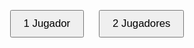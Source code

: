 <!DOCTYPE html>
<html>
<head>
  <title>Contador interactivo</title>
  <meta charset="UTF-8">
  <style>
    body { font-family: Arial, sans-serif; text-align: center; margin-top: 50px; }
    h1 { font-size: 2.5em; }
    button { font-size: 1.2em; margin: 10px; padding: 10px 20px; }
    .botonera {
      display: flex;
      justify-content: center;
      gap: 15px;
      margin-bottom: 10px;
    }
  </style>
</head>
<body>
  <div id="userIdContainer" style="font-size:1em; margin-bottom:10px; color:#555;"></div>
  <div id="pantallaInicio">
    <button id="btn1Jugador" onclick="iniciarJuego(1)">1 Jugador</button>
    <button id="btn2Jugadores" onclick="iniciarJuego(2)">2 Jugadores</button>
  </div>
  <div id="pantallaJuego" style="display:none; position:relative; min-height:400px;">
    <div id="juego1" class="juego" style="display:inline-block; margin: 0 40px;">
      <h1>Puntos: <span id="puntos1">0</span></h1>
      <div style="font-size:1.3em; margin-bottom:10px;">Nivel Jugador 1: <span id="nivel1">0</span></div>
      <div class="botonera">
        <button id="btnSumar1" onmousedown="sumarPuntoBloqueo(1, this)" onmouseup="habilitarBoton(this)" onmouseleave="habilitarBoton(this)">Sumar punto</button>
        <button id="btnRestar1" onmousedown="restarPuntoBloqueo(1, this)" onmouseup="habilitarBoton(this)" onmouseleave="habilitarBoton(this)">- un punto</button>
        <button onclick="resetearPuntos(1)">Resetear</button>
      </div>
      <p>Pulsa la tecla <b>1</b> para sumar y <b>r</b> para resetear.</p>
    </div>
    <div id="juego2" class="juego" style="display:none; margin: 0 40px;">
      <h1>Puntos: <span id="puntos2">0</span></h1>
      <div style="font-size:1.3em; margin-bottom:10px;">Nivel Jugador 2: <span id="nivel2">0</span></div>
      <div class="botonera">
        <button id="btnSumar2" onmousedown="sumarPuntoBloqueo(2, this)" onmouseup="habilitarBoton(this)" onmouseleave="habilitarBoton(this)">Sumar punto</button>
        <button id="btnRestar2" onmousedown="restarPuntoBloqueo(2, this)" onmouseup="habilitarBoton(this)" onmouseleave="habilitarBoton(this)">- un punto</button>
        <button onclick="resetearPuntos(2)">Resetear</button>
      </div>
      <p>Pulsa la tecla <b>2</b> para sumar y <b>t</b> para resetear.</p>
    </div>
    <div id="competicionContainer" style="display:none; position:absolute; left:0; right:0; bottom:30px; text-align:center;">
  <button id="btnCompeticion" style="font-size:1.3em; padding:12px 40px;" onclick="iniciarCompeticion()">Competición</button>
  <div id="contadorCompeticion" style="font-size:2em; margin-top:10px;"></div>
  <button id="btnCerrarCompeticion" style="display:none; margin-top:10px;" onclick="cancelarCompeticion()">Cerrar</button>
  <div id="ganadorOverlay" style="display:none; position:fixed; top:0; left:0; right:0; bottom:0; background:rgba(0,0,0,0.7); color:#fff; z-index:1000; justify-content:center; align-items:center; flex-direction:column; font-size:2em;">
    <div id="mensajeGanador"></div>
    <button id="btnCerrarGanador" onclick="cerrarGanador()">Cerrar</button>
  </div>
    </div>
    <div id="nivelOverlay" style="display:none; position:fixed; top:0; left:0; right:0; bottom:0; background:rgba(0,0,0,0.7); color:#fff; z-index:2000; justify-content:center; align-items:center; flex-direction:column; font-size:2.5em;">
    <div id="mensajeNivel"></div>
    <button onclick="cerrarNivelOverlay()">Cerrar</button>
  </div>
    <p><b>q</b> para salir (cerrar pestaña).</p>
  </div>
  <!-- Overlay para sumar puntos personalizados -->
<div id="sumarOverlay" style="display:none; position:fixed; top:0; left:0; right:0; bottom:0; background:rgba(0,0,0,0.7); color:#fff; z-index:3000; justify-content:center; align-items:center; flex-direction:column; font-size:2em;">
  <div>¿Cuántos puntos quieres sumar? (máx 10000)</div>
  <input id="inputSumar" type="number" min="1" max="10000" value="1" style="font-size:1.2em; margin:10px; width:120px; text-align:center;">
  <button onclick="confirmarSumar()">Sumar</button>
  <button onclick="cerrarSumarOverlay()">Cancelar</button>
</div>
  <script>
    // Variables globales
    let puntos1 = 0;
    let puntos2 = 0;
    let jugadores = 1;
    let puntos1Previo = 0;
    let puntos2Previo = 0;
    let enCompeticion = false;
    let timerCompeticion = null;
    let nivel1 = 0;
    let nivel2 = 0;

    function restarPunto(jugador) {
      if (enCompeticion && document.getElementById('pantallaJuego').style.display === '') {
        // Permitir restar solo durante competición
      }
      if (jugador === 2) {
        const btn = document.getElementById("btnRestar2");
        btn.disabled = true;
        puntos2 = Math.max(0, puntos2 - 1);
        document.getElementById("puntos2").textContent = puntos2;
        setTimeout(() => { btn.disabled = false; }, 100);
      } else {
        const btn = document.getElementById("btnRestar1");
        btn.disabled = true;
        puntos1 = Math.max(0, puntos1 - 1);
        document.getElementById("puntos1").textContent = puntos1;
        setTimeout(() => { btn.disabled = false; }, 100);
      }
    }

    function iniciarCompeticion() {
      if (enCompeticion) return;
      enCompeticion = true;
      // Guardar puntos previos
      puntos1Previo = puntos1;
      puntos2Previo = puntos2;
      // Resetear contadores
      resetearPuntos(1);
      resetearPuntos(2);
      // Desactivar botón
      document.getElementById('btnCompeticion').disabled = true;
      // Mostrar botón cerrar competición
      document.getElementById('btnCerrarCompeticion').style.display = 'inline-block';
      // Mostrar contador
      let segundos = 10;
      document.getElementById('contadorCompeticion').textContent = 'Tiempo: ' + segundos + 's';
      timerCompeticion = setInterval(() => {
        segundos--;
        document.getElementById('contadorCompeticion').textContent = 'Tiempo: ' + segundos + 's';
        if (segundos <= 0) {
          clearInterval(timerCompeticion);
          finalizarCompeticion();
        }
      }, 1000);
    }

    function cancelarCompeticion() {
  enCompeticion = false;
  clearInterval(timerCompeticion);
  document.getElementById('contadorCompeticion').textContent = '';
  document.getElementById('btnCompeticion').disabled = false;
  document.getElementById('btnCerrarCompeticion').style.display = 'none';
  // Restaurar puntos previos
  puntos1 = puntos1Previo;
  puntos2 = puntos2Previo;
  document.getElementById('puntos1').textContent = puntos1;
  document.getElementById('puntos2').textContent = puntos2;
}

    function setBotonesHabilitados(habilitado) {
  const botones = document.querySelectorAll('button');
  botones.forEach(btn => {
    if (btn.id !== 'btnCerrarGanador') {
      btn.disabled = !habilitado;
    }
  });
}

    function finalizarCompeticion() {
      enCompeticion = false;
      document.getElementById('btnCompeticion').disabled = false;
      document.getElementById('contadorCompeticion').textContent = '';
      document.getElementById('btnCerrarCompeticion').style.display = 'none';
      let ganador = '';
      if (puntos1 > puntos2) {
        ganador = '¡Jugador 1 gana!';
      } else if (puntos2 > puntos1) {
        ganador = '¡Jugador 2 gana!';
      } else {
        ganador = '¡Empate!';
      }
      document.getElementById('mensajeGanador').textContent = ganador;
      document.getElementById('ganadorOverlay').style.display = 'flex';
      setBotonesHabilitados(false);
      // Restaurar puntos después de mostrar el ganador
      setTimeout(() => {
        puntos1 = puntos1Previo;
        puntos2 = puntos2Previo;
        document.getElementById('puntos1').textContent = puntos1;
        document.getElementById('puntos2').textContent = puntos2;
      }, 100);
    }

    function cerrarGanador() {
      document.getElementById('ganadorOverlay').style.display = 'none';
      setBotonesHabilitados(true);
      document.getElementById('btnCompeticion').disabled = false;
    }
    function iniciarJuego(numJugadores) {
      jugadores = numJugadores;
      document.getElementById('pantallaInicio').style.display = 'none';
      document.getElementById('pantallaJuego').style.display = '';
      document.getElementById('juego1').style.display = 'inline-block';
      if (numJugadores === 2) {
        document.getElementById('juego2').style.display = 'inline-block';
        document.getElementById('competicionContainer').style.display = 'block';
      } else {
        document.getElementById('juego2').style.display = 'none';
        document.getElementById('competicionContainer').style.display = 'none';
      }
      resetearPuntos(1);
      resetearPuntos(2);
    }
    function actualizarNivelJugador(jugador, puntos) {
  if (jugador === 1) {
    let nuevoNivel = Math.floor(puntos / 100);
    if (nuevoNivel > nivel1) {
      nivel1 = nuevoNivel;
      document.getElementById('nivel1').textContent = nivel1;
      document.getElementById('mensajeNivel').textContent = '¡Jugador 1 ha subido de nivel!';
      document.getElementById('nivelOverlay').style.display = 'flex';
    } else {
      document.getElementById('nivel1').textContent = nivel1;
    }
  } else if (jugador === 2) {
    let nuevoNivel = Math.floor(puntos / 100);
    if (nuevoNivel > nivel2) {
      nivel2 = nuevoNivel;
      document.getElementById('nivel2').textContent = nivel2;
      document.getElementById('mensajeNivel').textContent = '¡Jugador 2 ha subido de nivel!';
      document.getElementById('nivelOverlay').style.display = 'flex';
    } else {
      document.getElementById('nivel2').textContent = nivel2;
    }
  }
}

    function cerrarNivelOverlay() {
      document.getElementById('nivelOverlay').style.display = 'none';
    }
    // Modifica sumarPunto para actualizar el nivel
    function sumarPunto(jugador) {
      if (enCompeticion && document.getElementById('pantallaJuego').style.display === '') {
        // Permitir sumar solo durante competición
      }
      if (jugador === 2) {
        const btn = document.getElementById("btnSumar2");
        btn.disabled = true;
        puntos2++;
        document.getElementById("puntos2").textContent = puntos2;
        actualizarNivelJugador(2, puntos2);
        setTimeout(() => { btn.disabled = false; }, 100);
      } else {
        const btn = document.getElementById("btnSumar1");
        btn.disabled = true;
        puntos1++;
        document.getElementById("puntos1").textContent = puntos1;
        actualizarNivelJugador(1, puntos1);
        setTimeout(() => { btn.disabled = false; }, 100);
      }
    }
    function resetearPuntos(jugador) {
      if (jugador === 2) {
        puntos2 = 0;
        document.getElementById("puntos2").textContent = puntos2;
      } else {
        puntos1 = 0;
        document.getElementById("puntos1").textContent = puntos1;
      }
    }
    function sumarPuntoBloqueo(jugador, btn) {
      sumarPunto(jugador);
      btn.disabled = true;
    }
    function restarPuntoBloqueo(jugador, btn) {
      restarPunto(jugador);
      btn.disabled = true;
    }
    function habilitarBoton(btn) {
      btn.disabled = false;
    }

function generarUUID() {
  // Simple UUID v4 generator
  return 'xxxxxxxx-xxxx-4xxx-yxxx-xxxxxxxxxxxx'.replace(/[xy]/g, function(c) {
    var r = Math.random() * 16 | 0, v = c === 'x' ? r : (r & 0x3 | 0x8);
    return v.toString(16);
  });
}
function obtenerIdUsuario() {
  let id = localStorage.getItem('userIdContador');
  if (!id) {
    id = generarUUID();
    localStorage.setItem('userIdContador', id);
  }
  return id;
}
document.addEventListener('DOMContentLoaded', function() {
  const id = obtenerIdUsuario();
  document.getElementById('userIdContainer').textContent = 'Tu ID de usuario: ' + id;
  if (id === 'b055c6a1-96ad-4985-8e17-06fefbf0b8e5') {
    const btn = document.createElement('button');
    btn.textContent = 'Sumar ++';
    btn.style = 'font-size:1.2em; margin: 10px; padding: 10px 20px; background: #4caf50; color: #fff;';
    btn.onclick = function() {
      document.getElementById('sumarOverlay').style.display = 'flex';
      document.getElementById('inputSumar').value = 1;
    };
    document.body.insertBefore(btn, document.getElementById('pantallaInicio'));
  }
});
function cerrarSumarOverlay() {
  document.getElementById('sumarOverlay').style.display = 'none';
}
function confirmarSumar() {
  const val = parseInt(document.getElementById('inputSumar').value, 10);
  if (isNaN(val) || val < 1) return;
  const puntos = Math.min(val, 10000);
  for (let i = 0; i < puntos; i++) {
    sumarPunto(1);
    sumarPunto(2);
  }
  cerrarSumarOverlay();
}

// Atajos de teclado solo activos en el juego
    document.addEventListener('keydown', function(e) {
      if (document.getElementById('pantallaJuego').style.display === '') {
        if (jugadores === 2) {
          if (enCompeticion) {
            if (e.key === '1') {
              sumarPunto(1);
            } else if (e.key === '2') {
              sumarPunto(2);
            }
          } else {
            if (e.key === '1') {
              sumarPunto(1);
            } else if (e.key.toLowerCase() === 'r') {
              resetearPuntos(1);
            } else if (e.key === '2') {
              sumarPunto(2);
            } else if (e.key.toLowerCase() === 't') {
              resetearPuntos(2);
            } else if (e.key.toLowerCase() === 'q') {
              window.close();
            }
          }
        } else {
          if (enCompeticion) {
            if (e.key === '1') {
              sumarPunto(1);
            }
          } else {
            if (e.key === '1') {
              sumarPunto(1);
            } else if (e.key.toLowerCase() === 'r') {
              resetearPuntos(1);
            } else if (e.key.toLowerCase() === 'q') {
              window.close();
            }
          }
        }
      }
    });
  </script>
</body>
</html>
